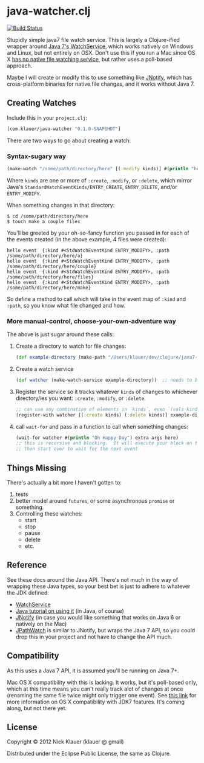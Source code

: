 # java-watcher.clj
[![Build Status](https://secure.travis-ci.org/klauern/java7-watcher.clj.png)](http://travis-ci.org/klauern/java-watcher.clj)

Stupidly simple java7 file watch service.  This is largely a Clojure-ified wrapper around [Java 7's WatchService](http://docs.oracle.com/javase/tutorial/essential/io/notification.html), which works natively on Windows and Linux, but not entirely on OSX.  Don't use this if you run a Mac since OS X [has no native file watching service](http://stackoverflow.com/a/11182515/7008), but rather uses a poll-based approach.

Maybe I will create or modify this to use something like [JNotify](http://jnotify.sourceforge.net/), which has cross-platform binaries for native file changes, and it works without Java 7.

## Creating Watches

Include this in your `project.clj`:

```clj
[com.klauer/java-watcher "0.1.0-SNAPSHOT"]
```

There are two ways to go about creating a watch:

### Syntax-sugary way

```clj
(make-watch "/some/path/directory/here" [(:modify kinds)] #(println "hello event " %))
```
Where `kinds` are one or more of `:create`, `:modify`, or `:delete`, which mirror Java's `StandardWatchEventKinds/ENTRY_CREATE`, `ENTRY_DELETE`, and/or `ENTRY_MODIFY`.

When something changes in that directory:

```
$ cd /some/path/directory/here
$ touch make a couple files
```

You'll be greeted by your oh-so-fancy function you passed in for each of the events created (in the above example, 4 files were created):

```
hello event  {:kind #<StdWatchEventKind ENTRY_MODIFY>, :path /some/path/directory/here/a}
hello event  {:kind #<StdWatchEventKind ENTRY_MODIFY>, :path /some/path/directory/here/couple}
hello event  {:kind #<StdWatchEventKind ENTRY_MODIFY>, :path /some/path/directory/here/files}
hello event  {:kind #<StdWatchEventKind ENTRY_MODIFY>, :path /some/path/directory/here/make}
```

So define a method to call which will take in the event map of `:kind` and `:path`, so you know what file changed and how.

### More manual-control, choose-your-own-adventure way

The above is just sugar around these calls:

1. Create a directory to watch for file changes:

   ```clj
   (def example-directory (make-path "/Users/klauer/dev/clojure/java7-watcher.clj/watchabledir"))
   ```
2. Create a watch service

   ```clj
   (def watcher (make-watch-service example-directory))  ;; needs to be a java.nio.file.Path object (as of right now)
   ```
   
3. Register the service so it tracks whatever `kinds` of changes to whichever directory/ies you want: `:create`, `:modify`, or `:delete`.

   ```clj
   ;; can use any combination of elements in `kinds`, even `(vals kinds)` itself
   (register-with watcher [(:create kinds) (:delete kinds)] example-directory)
   ```
   
4. call `wait-for` and pass in a function to call when something changes:

   ```clj
   (wait-for watcher #(println "Oh Happy Day") extra args here)
   ;; this is recursive and blocking.  It will execute your block on the event-change,
   ;; then start over to wait for the next event
   ```

## Things Missing

There's actually a bit more I haven't gotten to:

  1. tests
  2. better model around `futures`, or some asynchronous `promise` or something.
  3. Controlling these watches:
     - start
     - stop
     - pause
     - delete
     - etc.

## Reference

See these docs around the Java API.  There's not much in the way of wrapping these Java types, so your best bet is just to adhere to whatever the JDK defined:

  * [WatchService](http://docs.oracle.com/javase/7/docs/api/index.html?java/nio/file/WatchService.html)
  * [Java tutorial on using it](http://docs.oracle.com/javase/tutorial/essential/io/notification.html) (in Java, of course)
  * [JNotify](http://jnotify.sourceforge.net/)  (in case you would like something that works on Java 6 or natively on the Mac)
  * [JPathWatch](http://jpathwatch.wordpress.com/) is similar to JNotify, but wraps the Java 7 API, so you could drop this in your project and not have to change the API much.

## Compatibility

As this uses a Java 7 API, it is assumed you'll be running on Java 7+.

Mac OS X compatibility with this is lacking.  It works, but it's poll-based only, which at this time means you can't really track alot of changes at once (renaming the same file twice might only trigger one event).  See [this link](https://wikis.oracle.com/display/OpenJDK/Mac+OS+X+Port+Project+Status) for more information on OS X compatibility with JDK7 features.  It's coming along, but not there yet.

## License

Copyright © 2012 Nick Klauer (klauer @ gmail)

Distributed under the Eclipse Public License, the same as Clojure.
